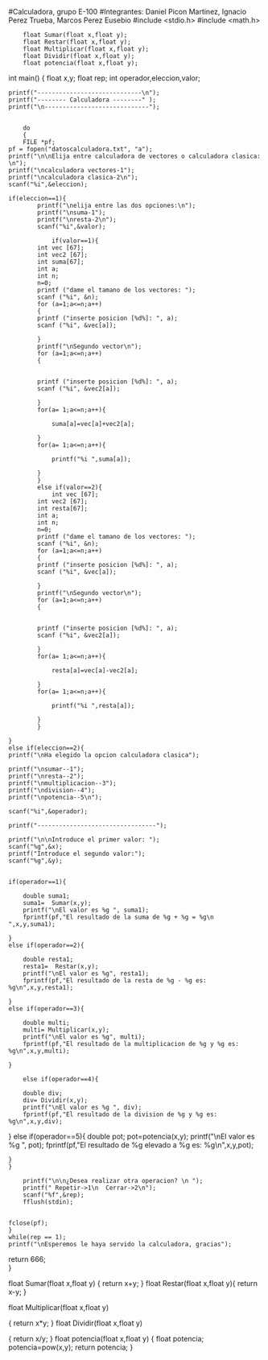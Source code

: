 #Calculadora, grupo E-100
#Integrantes: Daniel Picon Martinez, Ignacio Perez Trueba, Marcos Perez Eusebio
#include <stdio.h>
#include <math.h>



		float Sumar(float x,float y);
		float Restar(float x,float y);
		float Multiplicar(float x,float y);
		float Dividir(float x,float y);
		float potencia(float x,float y);

int main()
{
	float  x,y;
	float rep;
	int operador,eleccion,valor;

    printf("-----------------------------\n");
    printf("-------- Calculadora --------" );
    printf("\n-----------------------------");
		
		
		do
		{
		FILE *pf;
	pf = fopen("datoscalculadora.txt", "a");	
 	printf("\n\nElija entre calculadora de vectores o calculadora clasica: \n");
    printf("\ncalculadora vectores-1");
    printf("\ncalculadora clasica-2\n");
    scanf("%i",&eleccion);
    
    if(eleccion==1){
    		printf("\nelija entre las dos opciones:\n");
    		printf("\nsuma-1");
    		printf("\nresta-2\n");
			scanf("%i",&valor);
			
				if(valor==1){
			int vec [67];
			int vec2 [67];
			int suma[67];
			int a;
			int n;
			n=0;
			printf ("dame el tamano de los vectores: ");
			scanf ("%i", &n);
			for (a=1;a<=n;a++)
			{
			printf ("inserte posicion [%d%]: ", a);
			scanf ("%i", &vec[a]);
			
			}
			printf("\nSegundo vector\n");
			for (a=1;a<=n;a++)
			{
				
				
			printf ("inserte posicion [%d%]: ", a);
			scanf ("%i", &vec2[a]);
			
			}
			for(a= 1;a<=n;a++){
				
				suma[a]=vec[a]+vec2[a];
			
			}
			for(a= 1;a<=n;a++){
			
				printf("%i ",suma[a]);
			
			} 	
			}
			else if(valor==2){
				int vec [67];
			int vec2 [67];
			int resta[67];
			int a;
			int n;
			n=0;
			printf ("dame el tamano de los vectores: ");
			scanf ("%i", &n);
			for (a=1;a<=n;a++)
			{
			printf ("inserte posicion [%d%]: ", a);
			scanf ("%i", &vec[a]);
			
			}
			printf("\nSegundo vector\n");
			for (a=1;a<=n;a++)
			{
				
				
			printf ("inserte posicion [%d%]: ", a);
			scanf ("%i", &vec2[a]);
			
			}
			for(a= 1;a<=n;a++){
				
				resta[a]=vec[a]-vec2[a];
			
			}
			for(a= 1;a<=n;a++){
			
				printf("%i ",resta[a]);
			
			} 	
			}
			
	}
	else if(eleccion==2){
	printf("\nHa elegido la opcion calculadora clasica");
   
    printf("\nsumar--1");
    printf("\nresta--2");
    printf("\nmultiplicacion--3");
    printf("\ndivision--4");
    printf("\npotencia--5\n");

	scanf("%i",&operador);
    
	printf("---------------------------------");
   
    printf("\n\nIntroduce el primer valor: ");
    scanf("%g",&x);
    printf("Introduce el segundo valor:");
    scanf("%g",&y);
    
		
	if(operador==1){
		
		double suma1;
		suma1=  Sumar(x,y);
		printf("\nEl valor es %g ", suma1);
		fprintf(pf,"El resultado de la suma de %g + %g = %g\n ",x,y,suma1);
		
	}	
	else if(operador==2){
		
		double resta1;
		resta1=  Restar(x,y);
		printf("\nEl valor es %g", resta1);
		fprintf(pf,"El resultado de la resta de %g - %g es: %g\n",x,y,resta1);
		
	}		
	else if(operador==3){
		
		double multi;
		multi= Multiplicar(x,y);
		printf("\nEl valor es %g", multi);
		fprintf(pf,"El resultado de la multiplicacion de %g y %g es: %g\n",x,y,multi);
		
	}	
	
		else if(operador==4){
		
		double div;
		div= Dividir(x,y);
		printf("\nEl valor es %g ", div);
		fprintf(pf,"El resultado de la division de %g y %g es: %g\n",x,y,div);	
}
	else if(operador==5){
		double pot;
		pot=potencia(x,y);
		printf("\nEl valor es %g ", pot);
		fprintf(pf,"El resultado de %g elevado a %g es: %g\n",x,y,pot);	
		
	}	
	}
 		
 		printf("\n\n¿Desea realizar otra operacion? \n ");
 		printf(" Repetir->1\n  Cerrar->2\n");
		scanf("%f",&rep);
		fflush(stdin); 
		
	
	fclose(pf);
	}
	while(rep == 1);
  	printf("\nEsperemos le haya servido la calculadora, gracias");
	
	
  return 666;  
}

float Sumar(float x,float y)
{
    return x+y;
}
float Restar(float x,float y){
	   return x-y;
}

float Multiplicar(float x,float y)

{
    return x*y;
}
float Dividir(float x,float y)

{
    return x/y;
}
float potencia(float x,float y)
{
	float potencia;
	potencia=pow(x,y);
	return potencia;
}













